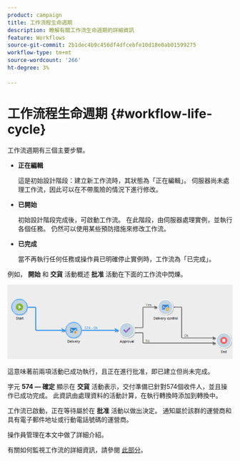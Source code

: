 ```yaml
---
product: campaign
title: 工作流程生命週期
description: 瞭解有關工作流生命週期的詳細資訊
feature: Workflows
source-git-commit: 2b1dec4b9c456df4dfcebfe10d18e0ab01599275
workflow-type: tm+mt
source-wordcount: '266'
ht-degree: 3%

---
```


# 工作流程生命週期 {#workflow-life-cycle}



工作流週期有三個主要步驟。

* **正在編輯**

   這是初始設計階段：建立新工作流時，其狀態為「正在編輯」。 伺服器尚未處理工作流，因此可以在不帶風險的情況下進行修改。

* **已開始**

   初始設計階段完成後，可啟動工作流。 在此階段，由伺服器處理實例，並執行各個任務。 仍然可以使用某些預防措施來修改工作流。

* **已完成**

   當不再執行任何任務或操作員已明確停止實例時，工作流為「已完成」。

例如， **開始** 和 **交貨** 活動概述 **批准** 活動在下面的工作流中閃爍。

![](assets/new-workflow-6.png)

這意味著前兩項活動已成功執行，且正在進行批准，即已建立但尚未完成。

字元 **574 — 確定** 顯示在 **交貨** 活動表示，交付準備已針對574個收件人，並且操作已成功完成。 此資訊由處理資料的活動計算，在執行轉換時添加到轉換中。

工作流已啟動，正在等待屬於在 **批准** 活動以做出決定。 通知屬於該群的運營商和具有電子郵件地址或行動電話號碼的運營商。

操作員管理在本文中做了詳細介紹。

有關如何監視工作流的詳細資訊，請參閱 [此部分](monitor-workflow-execution.md)。
